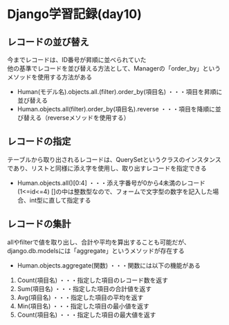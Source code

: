 # Django学習記録(day10)
## レコードの並び替え
今までレコードは、ID番号が昇順に並べられていた  
他の基準でレコードを並び替える方法として、Managerの「order_by」というメソッドを使用する方法がある  
* Human(モデル名).objects.all.(filter).order_by(項目名) ・・・項目を昇順に並び替える  
* Human.objects.all(filter).order_by(項目名).reverse ・・・項目を降順に並び替える（reverseメソッドを使用する）

## レコードの指定
テーブルから取り出されるレコードは、QuerySetというクラスのインスタンスであり、リストと同様に添え字を使用し、取り出すレコードを指定できる  
* Human.objects.all()[0:4] ・・・添え字番号が0から4未満のレコード(1<=id<=4)
[]の中は整数型なので、フォームで文字型の数字を記入した場合、int型に直して指定する  

## レコードの集計
allやfilterで値を取り出し、合計や平均を算出することも可能だが、django.db.modelsには「aggregate」というメソッドが存在する  
* Human.objects.aggregate(関数) ・・・関数には以下の機能がある  
1. Count(項目名) ・・・指定した項目のレコード数を返す
2. Sum(項目名) ・・・指定した項目の合計値を返す
3. Avg(項目名) ・・・指定した項目の平均を返す
4. Min(項目名) ・・・指定した項目の最小値を返す
5. Count(項目名) ・・・指定した項目の最大値を返す  
